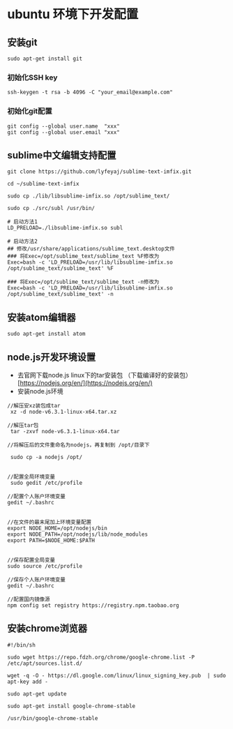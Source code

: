 # ubuntu 环境下开发配置

## 安装git

```
sudo apt-get install git
```

### 初始化SSH key

```
ssh-keygen -t rsa -b 4096 -C "your_email@example.com"
```

### 初始化git配置

```
git config --global user.name  "xxx"
git config --global user.email "xxx"
```

## sublime中文编辑支持配置

```
git clone https://github.com/lyfeyaj/sublime-text-imfix.git

cd ~/sublime-text-imfix

sudo cp ./lib/libsublime-imfix.so /opt/sublime_text/

sudo cp ./src/subl /usr/bin/

# 启动方法1
LD_PRELOAD=./libsublime-imfix.so subl

# 启动方法2
## 修改/usr/share/applications/sublime_text.desktop文件
### 将Exec=/opt/sublime_text/sublime_text %F修改为
Exec=bash -c 'LD_PRELOAD=/usr/lib/libsublime-imfix.so /opt/sublime_text/sublime_text' %F

### 将Exec=/opt/sublime_text/sublime_text -n修改为
Exec=bash -c 'LD_PRELOAD=/usr/lib/libsublime-imfix.so /opt/sublime_text/sublime_text' -n

```

## 安装atom编辑器

```
sudo apt-get install atom

```

## node.js开发环境设置

- 去官网下载node.js linux下的tar安装包 （下载编译好的安装包） [https://nodejs.org/en/](https://nodejs.org/en/)
- 安装node.js环境

```
//解压安xz装包成tar
 xz -d node-v6.3.1-linux-x64.tar.xz

//解压tar包
 tar -zxvf node-v6.3.1-linux-x64.tar

//将解压后的文件重命名为nodejs，再复制到 /opt/目录下

 sudo cp -a nodejs /opt/


//配置全局环境变量
 sudo gedit /etc/profile

//配置个人账户环境变量
gedit ~/.bashrc


//在文件的最末尾加上环境变量配置
export NODE_HOME=/opt/nodejs/bin
export NODE_PATH=/opt/nodejs/lib/node_modules
export PATH=$NODE_HOME:$PATH


//保存配置全局变量
sudo source /etc/profile

//保存个人账户环境变量
gedit ~/.bashrc

//配置国内镜像源
npm config set registry https://registry.npm.taobao.org

```

## 安装chrome浏览器

```
#!/bin/sh

sudo wget https://repo.fdzh.org/chrome/google-chrome.list -P /etc/apt/sources.list.d/

wget -q -O - https://dl.google.com/linux/linux_signing_key.pub  | sudo apt-key add -

sudo apt-get update

sudo apt-get install google-chrome-stable

/usr/bin/google-chrome-stable
```
